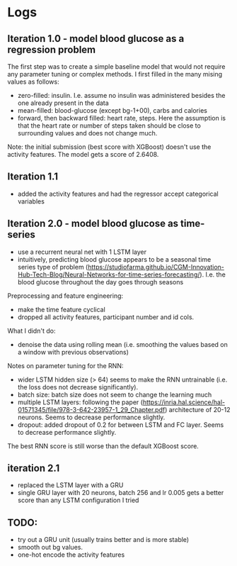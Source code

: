 # Logs

## Iteration 1.0 - model blood glucose as a regression problem
The first step was to create a simple baseline model that would not require any parameter tuning or complex methods. 
I first filled in the many mising values as follows:
- zero-filled: insulin. I.e. assume no insulin was administered besides the one already present in the data
- mean-filled: blood-glucose (except bg-1+00), carbs and calories 
- forward, then backward filled: heart rate, steps. Here the assumption is that the heart rate or number of steps taken should be close to surrounding values and does not change much. 

Note: the initial submission (best score with XGBoost) doesn't use the activity features. The model gets a score of 2.6408.

## Iteration 1.1
- added the activity features and had the regressor accept categorical variables

## Iteration 2.0 - model blood glucose as time-series
- use a recurrent neural net with 1 LSTM layer
- intuitively, predicting blood glucose appears to be a seasonal time series type of problem (https://studiofarma.github.io/CGM-Innovation-Hub-Tech-Blog/Neural-Networks-for-time-series-forecasting/). I.e. the blood glucose throughout the day goes through seasons 

Preprocessing and feature engineering:
- make the time feature cyclical 
- dropped all activity features, participant number and id cols.

What I didn't do:
- denoise the data using rolling mean (i.e. smoothing the values based on a window with previous observations)

Notes on parameter tuning for the RNN:
- wider LSTM hidden size (> 64) seems to make the RNN untrainable (i.e. the loss does not decrease significantly). 
- batch size: batch size does not seem to change the learning much
- multiple LSTM layers: following the paper (https://inria.hal.science/hal-01571345/file/978-3-642-23957-1_29_Chapter.pdf) architecture of 20-12 neurons. Seems to decrease performance slightly. 
- dropout: added dropout of 0.2 for between LSTM and FC layer. Seems to decrease performance slightly.

The best RNN score is still worse than the default XGBoost score.

## iteration 2.1
- replaced the LSTM layer with a GRU 
- single GRU layer with 20 neurons, batch 256 and lr 0.005 gets a better score than any LSTM configuration I tried

## TODO: 
- try out a GRU unit (usually trains better and is more stable)
- smooth out bg values.
- one-hot encode the activity features

